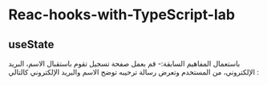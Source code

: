 # Reac-hooks-with-TypeScript-lab

## useState
باستعمال المفاهيم السابقة:-
قم بعمل صفحة تسجيل تقوم باستقبال الاسم، البريد الإلكتروني، من المستخدم وتعرض رسالة ترحيبه توضح الاسم والبريد الإلكتروني كالتالي :
 
